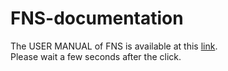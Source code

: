# FNS-documentation

The USER MANUAL of FNS is available at this [link](https://docs.google.com/document/d/1TJ5vWIBHW81IaySHM5b81JeZehEwZXo8hFj2SIrKnKY/export?format=pdf).<br>
Please wait a few seconds after the click.
